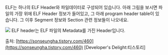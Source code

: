 ELF는 하나의 ELF Header와 파일데이터로 구성되어 있습니다. 아래 그림을 보시면 파일의 가장 위에 ELF Header 정보가 들어있고, 그 아래 program header table이 있습니다. 그 이후 Segment 정보와 Section 관련 정보들이 나오네요.

![](https://i.imgur.com/SG5DAbp.png)
ELF header는 ELF 파일의 Metadata를 가진 Header입니다.


출처: [https://sonseungha.tistory.com/460](https://sonseungha.tistory.com/460) [Developer's Delight:티스토리]